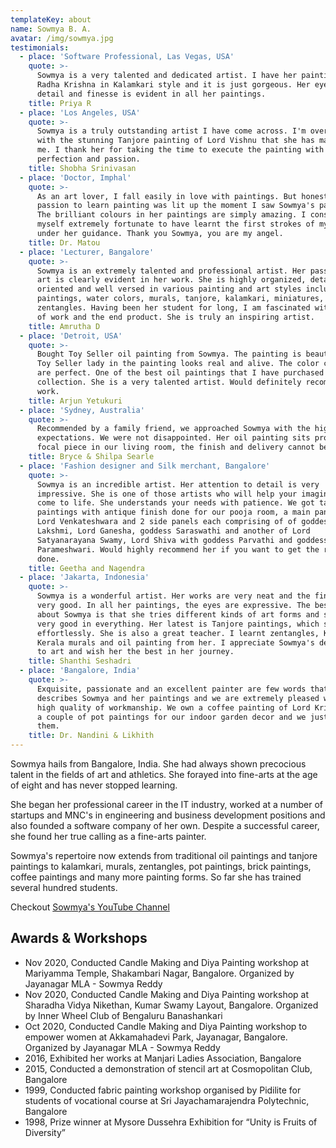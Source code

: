```yaml
---
templateKey: about
name: Sowmya B. A.
avatar: /img/sowmya.jpg
testimonials:
  - place: 'Software Professional, Las Vegas, USA'
    quote: >-
      Sowmya is a very talented and dedicated artist. I have her painting of
      Radha Krishna in Kalamkari style and it is just gorgeous. Her eye for
      detail and finesse is evident in all her paintings.
    title: Priya R
  - place: 'Los Angeles, USA'
    quote: >-
      Sowmya is a truly outstanding artist I have come across. I'm overwhelmed
      with the stunning Tanjore painting of Lord Vishnu that she has made for
      me. I thank her for taking the time to execute the painting with ultimate
      perfection and passion.
    title: Shobha Srinivasan
  - place: 'Doctor, Imphal'
    quote: >-
      As an art lover, I fall easily in love with paintings. But honestly, my
      passion to learn painting was lit up the moment I saw Sowmya's paintings.
      The brilliant colours in her paintings are simply amazing. I consider
      myself extremely fortunate to have learnt the first strokes of my brush
      under her guidance. Thank you Sowmya, you are my angel.
    title: Dr. Matou
  - place: 'Lecturer, Bangalore'
    quote: >-
      Sowmya is an extremely talented and professional artist. Her passion for
      art is clearly evident in her work. She is highly organized, detail
      oriented and well versed in various painting and art styles including oil
      paintings, water colors, murals, tanjore, kalamkari, miniatures, and
      zentangles. Having been her student for long, I am fascinated with her way
      of work and the end product. She is truly an inspiring artist.
    title: Amrutha D
  - place: 'Detroit, USA'
    quote: >-
      Bought Toy Seller oil painting from Sowmya. The painting is beautiful! The
      Toy Seller lady in the painting looks real and alive. The color choices
      are perfect. One of the best oil paintings that I have purchased for my
      collection. She is a very talented artist. Would definitely recommend her
      work.
    title: Arjun Yetukuri
  - place: 'Sydney, Australia'
    quote: >-
      Recommended by a family friend, we approached Sowmya with the highest of
      expectations. We were not disappointed. Her oil painting sits proudly as a
      focal piece in our living room, the finish and delivery cannot be faulted!
    title: Bryce & Shilpa Searle
  - place: 'Fashion designer and Silk merchant, Bangalore'
    quote: >-
      Sowmya is an incredible artist. Her attention to detail is very
      impressive. She is one of those artists who will help your imagination
      come to life. She understands your needs with patience. We got tanjore
      paintings with antique finish done for our pooja room, a main panel of
      Lord Venkateshwara and 2 side panels each comprising of of goddess
      Lakshmi, Lord Ganesha, goddess Saraswathi and another of Lord
      Satyanarayana Swamy, Lord Shiva with goddess Parvathi and goddess Kannika
      Parameshwari. Would highly recommend her if you want to get the right art
      done.
    title: Geetha and Nagendra
  - place: 'Jakarta, Indonesia'
    quote: >-
      Sowmya is a wonderful artist. Her works are very neat and the finishing is
      very good. In all her paintings, the eyes are expressive. The best part
      about Sowmya is that she tries different kinds of art forms and she is
      very good in everything. Her latest is Tanjore paintings, which she does
      effortlessly. She is also a great teacher. I learnt zentangles, Kalamkari,
      Kerala murals and oil painting from her. I appreciate Sowmya's dedication
      to art and wish her the best in her journey.
    title: Shanthi Seshadri
  - place: 'Bangalore, India'
    quote: >-
      Exquisite, passionate and an excellent painter are few words that
      describes Sowmya and her paintings and we are extremely pleased with the
      high quality of workmanship. We own a coffee painting of Lord Krishna and
      a couple of pot paintings for our indoor garden decor and we just love
      them.
    title: Dr. Nandini & Likhith
---
```

Sowmya hails from Bangalore, India. She had always shown precocious talent in the fields of art and athletics. She forayed into fine-arts at the age of eight and has never stopped learning.

She began her professional career in the IT industry, worked at a number of startups and MNC's in engineering and business development positions and also founded a software company of her own. Despite a successful career, she found her true calling as a fine-arts painter.

Sowmya's repertoire now extends from traditional oil paintings and tanjore paintings to kalamkari, murals,  zentangles, pot paintings, brick paintings, coffee paintings and many more painting forms. So far she has trained several hundred students.

Checkout [Sowmya's YouTube Channel](https://www.youtube.com/channel/UC1L-9XZlAlV4x-Y7d9r_wNg) 

## Awards & Workshops

* Nov 2020, Conducted Candle Making and Diya Painting workshop at Mariyamma Temple, Shakambari Nagar, Bangalore. Organized by Jayanagar MLA - Sowmya Reddy
* Nov 2020, Conducted Candle Making and Diya Painting workshop at Sharadha Vidya Nikethan, Kumar Swamy Layout, Bangalore. Organized by Inner Wheel Club of Bengaluru Banashankari
* Oct 2020, Conducted Candle Making and Diya Painting workshop to empower women at Akkamahadevi Park, Jayanagar, Bangalore. Organized by Jayanagar MLA - Sowmya Reddy
* 2016, Exhibited her works at Manjari Ladies Association, Bangalore
* 2015, Conducted a demonstration of stencil art at Cosmopolitan Club, Bangalore
* 1999, Conducted fabric painting workshop organised by Pidilite for students of vocational course at Sri Jayachamarajendra Polytechnic, Bangalore
* 1998, Prize winner at Mysore Dussehra Exhibition for “Unity is Fruits of Diversity”
